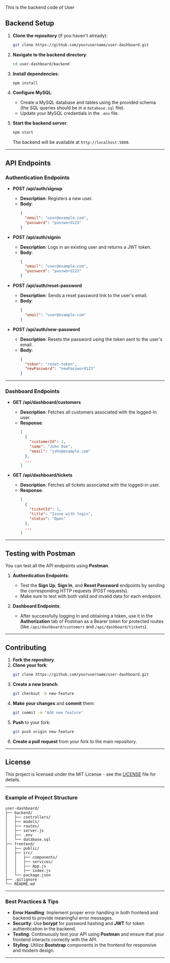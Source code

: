 This is the backend code of User 


## Backend Setup

1. **Clone the repository** (if you haven't already):
   ```bash
   git clone https://github.com/yourusername/user-dashboard.git
   ```
   
2. **Navigate to the backend directory**:
   ```bash
   cd user-dashboard/backend
   ```

3. **Install dependencies**:
   ```bash
   npm install
   ```

4. **Configure MySQL**:
   - Create a MySQL database and tables using the provided schema (the SQL queries should be in a `database.sql` file).
   - Update your MySQL credentials in the `.env` file.

5. **Start the backend server**:
   ```bash
   npm start
   ```

   The backend will be available at `http://localhost:5000`.

---

## API Endpoints

### Authentication Endpoints

- **POST /api/auth/signup**
  - **Description**: Registers a new user.
  - **Body**:
    ```json
    {
      "email": "user@example.com",
      "password": "password123"
    }
    ```

- **POST /api/auth/signin**
  - **Description**: Logs in an existing user and returns a JWT token.
  - **Body**:
    ```json
    {
      "email": "user@example.com",
      "password": "password123"
    }
    ```

- **POST /api/auth/reset-password**
  - **Description**: Sends a reset password link to the user's email.
  - **Body**:
    ```json
    {
      "email": "user@example.com"
    }
    ```

- **POST /api/auth/new-password**
  - **Description**: Resets the password using the token sent to the user's email.
  - **Body**:
    ```json
    {
      "token": "reset-token",
      "newPassword": "newPassword123"
    }
    ```

---

### Dashboard Endpoints

- **GET /api/dashboard/customers**
  - **Description**: Fetches all customers associated with the logged-in user.
  - **Response**:
    ```json
    [
      {
        "customerId": 1,
        "name": "John Doe",
        "email": "john@example.com"
      },
      ...
    ]
    ```

- **GET /api/dashboard/tickets**
  - **Description**: Fetches all tickets associated with the logged-in user.
  - **Response**:
    ```json
    [
      {
        "ticketId": 1,
        "title": "Issue with login",
        "status": "Open"
      },
      ...
    ]
    ```

---

## Testing with Postman

You can test all the API endpoints using **Postman**.

1. **Authentication Endpoints**:
   - Test the **Sign Up**, **Sign In**, and **Reset Password** endpoints by sending the corresponding HTTP requests (POST requests).
   - Make sure to test with both valid and invalid data for each endpoint.
   
2. **Dashboard Endpoints**:
   - After successfully logging in and obtaining a token, use it in the **Authorization** tab of Postman as a Bearer token for protected routes (like `/api/dashboard/customers` and `/api/dashboard/tickets`).

---

## Contributing

1. **Fork the repository**.
2. **Clone your fork**:
   ```bash
   git clone https://github.com/yourusername/user-dashboard.git
   ```
3. **Create a new branch**:
   ```bash
   git checkout -b new-feature
   ```
4. **Make your changes** and **commit** them:
   ```bash
   git commit -m "Add new feature"
   ```
5. **Push** to your fork:
   ```bash
   git push origin new-feature
   ```
6. **Create a pull request** from your fork to the main repository.

---

## License

This project is licensed under the MIT License - see the [LICENSE](LICENSE) file for details.

---

### Example of Project Structure

```
user-dashboard/
├── backend/
│   ├── controllers/
│   ├── models/
│   ├── routes/
│   ├── server.js
│   ├── .env
│   └── database.sql
├── frontend/
│   ├── public/
│   ├── src/
│   │   ├── components/
│   │   ├── services/
│   │   ├── App.js
│   │   ├── index.js
│   └── package.json
├── .gitignore
└── README.md
```

---

### Best Practices & Tips

- **Error Handling**: Implement proper error handling in both frontend and backend to provide meaningful error messages.
- **Security**: Use **bcrypt** for password hashing and **JWT** for token authentication in the backend.
- **Testing**: Continuously test your API using **Postman** and ensure that your frontend interacts correctly with the API.
- **Styling**: Utilize **Bootstrap** components in the frontend for responsive and modern design.

---
